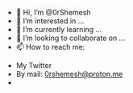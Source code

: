- 👋 Hi, I’m @0rShemesh
- 👀 I’m interested in ...
- 🌱 I’m currently learning ...
- 💞️ I’m looking to collaborate on ...
- 📫 How to reach me:
*  My Twitter 
*  By mail: 0rshemesh@proton.me
* 

<!---
0rShemesh/0rShemesh is a ✨ special ✨ repository because its `README.md` (this file) appears on your GitHub profile.
You can click the Preview link to take a look at your changes.
--->
